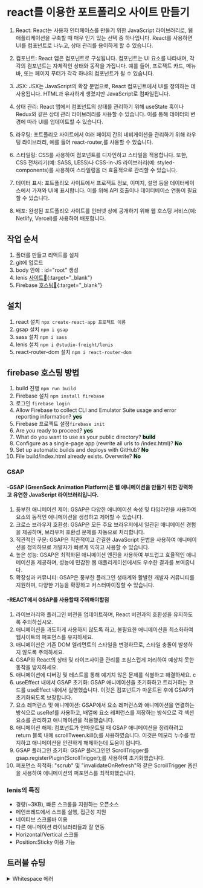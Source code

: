 # react를 이용한 포트폴리오 사이트 만들기

1. React: React는 사용자 인터페이스를 만들기 위한 JavaScript 라이브러리로, 웹 애플리케이션을 구축할 때 매우 인기 있는 선택 중 하나입니다. React를 사용하면 UI를 컴포넌트로 나누고, 상태 관리를 용이하게 할 수 있습니다.

2. 컴포넌트: React 앱은 컴포넌트로 구성됩니다. 컴포넌트는 UI 요소를 나타내며, 각각의 컴포넌트는 자체적인 상태와 동작을 가집니다. 예를 들어, 프로젝트 카드, 메뉴 바, 또는 페이지 푸터가 각각 하나의 컴포넌트가 될 수 있습니다.

3. JSX: JSX는 JavaScript의 확장 문법으로, React 컴포넌트에서 UI를 정의하는 데 사용됩니다. HTML과 유사하게 생겼지만 JavaScript로 컴파일됩니다.

4. 상태 관리: React 앱에서 컴포넌트의 상태를 관리하기 위해 useState 훅이나 Redux와 같은 상태 관리 라이브러리를 사용할 수 있습니다. 이를 통해 데이터의 변경에 따라 UI를 업데이트할 수 있습니다.

5. 라우팅: 포트폴리오 사이트에서 여러 페이지 간의 네비게이션을 관리하기 위해 라우팅 라이브러리, 예를 들어 react-router,를 사용할 수 있습니다.

6. 스타일링: CSS를 사용하여 컴포넌트를 디자인하고 스타일을 적용합니다. 또한, CSS 전처리기(예: SASS, LESS)나 CSS-in-JS 라이브러리(예: styled-components)를 사용하여 스타일링을 더 효율적으로 관리할 수 있습니다.

7. 데이터 표시: 포트폴리오 사이트에서 프로젝트 정보, 이미지, 설명 등을 데이터베이스에서 가져와 UI에 표시합니다. 이를 위해 API 호출이나 데이터베이스 연동이 필요할 수 있습니다.

8. 배포: 완성된 포트폴리오 사이트를 인터넷 상에 공개하기 위해 웹 호스팅 서비스(예: Netlify, Vercel)를 사용하여 배포합니다.

## 작업 순서

1. 폴더를 만들고 리액트를 설치
2. git에 업로드
3. body 안에 : id="root" 생성
4. lenis [사이트📎](https://github.com/studio-freight/lenis){:target="\_blank"}
5. Firebase [호스팅📎](https://hoons-react-project-aaa3b.web.app/){:target="\_blank"}

## 설치

1. react 설치 `npx create-react-app 프로젝트 이름`
2. gsap 설치 `npm i gsap`
3. sass 설치 `npm i sass`
4. lenis 설치 `npm i @studio-freight/lenis`
5. react-router-dom 설치 `npm i react-router-dom`

## firebase 호스팅 방법

1. build 진행 `npm run build`
2. Firebase 설치 `npm install firebase`
3. 로그인 `firebase login`
4. Allow Firebase to collect CLI and Emulator Suite usage and error reporting information? <span style="color : #000; background-color:#DCFFE4"> **yes** </span>
5. Firebase 프로젝트 설정`firebase init`
6. Are you ready to proceed? <span style="color : #000;background-color:#DCFFE4"> **yes** </span>
7. What do you want to use as your public directory? <span style="color : #000; background-color:#DCFFE4"> **build** </span>
8. Configure as a single-page app (rewrite all urls to /index.html)? <span style="color : #000; background-color:#DCFFE4"> **No** </span>
9. Set up automatic builds and deploys with GitHub? <span style="color : #000; background-color:#DCFFE4"> **No** </span>
10. File build/index.html already exists. Overwrite? <span style="color : #000; background-color:#DCFFE4"> **No** </span>

### GSAP

#### -GSAP (GreenSock Animation Platform)은 웹 애니메이션을 만들기 위한 강력하고 유연한 JavaScript 라이브러리입니다.

1. 풍부한 애니메이션 제어: GSAP은 다양한 애니메이션 속성 및 타임라인을 사용하여 요소의 동적인 애니메이션을 생성하고 제어할 수 있습니다.
2. 크로스 브라우저 호환성: GSAP은 모든 주요 브라우저에서 일관된 애니메이션 경험을 제공하며, 브라우저 호환성 문제를 자동으로 처리합니다.
3. 직관적인 구문: GSAP은 직관적이고 간결한 JavaScript 문법을 사용하여 애니메이션을 정의하므로 개발자가 빠르게 익히고 사용할 수 있습니다.
4. 높은 성능: GSAP은 최적화된 애니메이션 엔진을 사용하여 부드럽고 효율적인 애니메이션을 제공하며, 성능에 민감한 웹 애플리케이션에서도 우수한 결과를 보여줍니다.
5. 확장성과 커뮤니티: GSAP은 풍부한 플러그인 생태계와 활발한 개발자 커뮤니티를 지원하며, 다양한 기능을 확장하고 커스터마이징할 수 있습니다.

#### -REACT에서 GSAP를 사용할때 주의해야할점

1. 라이브러리와 플러그인 버전을 업데이트하며, React 버전과의 호환성을 유지하도록 주의하십시오.
2. 애니메이션을 과도하게 사용하지 않도록 하고, 불필요한 애니메이션을 최소화하여 웹사이트의 퍼포먼스를 유지하세요.
3. 애니메이션은 기존 DOM 엘리먼트의 스타일을 변경하므로, 스타일 충돌이 발생하지 않도록 주의하세요.
4. GSAP와 React의 상태 및 라이프사이클 관리를 조심스럽게 처리하여 예상치 못한 동작을 방지하세요.
5. 애니메이션에 디버깅 및 테스트를 통해 예기치 않은 문제를 식별하고 해결하세요.
c
1. useEffect 내에서 GSAP 초기화: GSAP 애니메이션을 초기화하고 트리거하는 코드를 useEffect 내에서 실행했습니다. 이것은 컴포넌트가 마운트된 후에 GSAP가 초기화되도록 보장합니다.
2. 요소 레퍼런스 및 애니메이션: GSAP에서 요소 레퍼런스와 애니메이션을 연결하는 방식으로 useRef를 사용하고, 배열에 요소 레퍼런스를 저장하는 방식으로 각 섹션 요소를 관리하고 애니메이션을 적용했습니다.
3. 애니메이션 해제: 컴포넌트가 언마운트될 때 GSAP 애니메이션을 정리하려고 return 블록 내에 scrollTween.kill();를 사용하였습니다. 이것은 메모리 누수를 방지하고 애니메이션을 안전하게 해제하는데 도움이 됩니다.
4. GSAP 플러그인 초기화: GSAP 플러그인인 ScrollTrigger를 gsap.registerPlugin(ScrollTrigger);를 사용하여 초기화했습니다.
5. 퍼포먼스 최적화: "scrub" 및 "invalidateOnRefresh"와 같은 ScrollTrigger 옵션을 사용하여 애니메이션의 퍼포먼스를 최적화했습니다.

### lenis의 특징

- 경량(~3KB), 빠른 스크롤을 지원하는 오픈소스
- 메인쓰레드에서 스크롤 실행, 접근성 지원
- 네이티브 스크롤바 이용
- 다른 애니메이션 라이브러리들과 잘 연동
- Horizontal/Vertical 스크롤
- Position:Sticky 이용 가능

## 트러블 슈팅

<details>
<summary>Whitespace 에러</summary>

<!-- summary 아래 한칸 공백 두어야함 -->

## Whitespace 에러(해결) : push 중 warning

[해결!](https://velog.io/@wnguswn7/Git-Bash-warning-in-the-working-copy-of-.gitignore-LF-will-be-replaced-by-CRLF-the-next-time-Git-touches-it){:target="\_blank"}  
Git의 core.autocrlf 라는 기능을 켜서 이를 자동 변환 해주도록 하면 된다.

- `git config --global core.autocrlf true` // 시스템 전체에 적용
- `git config core.autocrlf true` // 해당 프로젝트에만 적용
</details>
